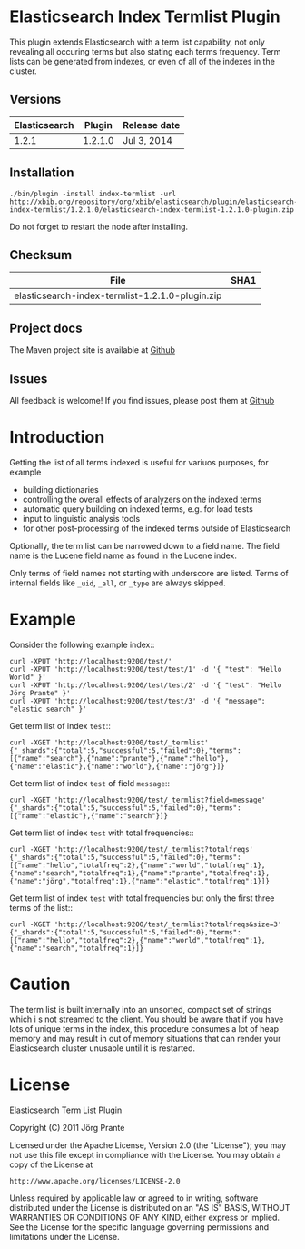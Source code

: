# Elasticsearch Index Termlist Plugin

This plugin extends Elasticsearch with a term list capability, not only revealing all occuring terms but
also stating each terms frequency. Term lists can be generated from indexes, or even of all of the
indexes in the cluster.

## Versions

| Elasticsearch  | Plugin       | Release date |
| -------------- | ------------ | ------------ |
| 1.2.1          | 1.2.1.0      | Jul  3, 2014 |

## Installation

    ./bin/plugin -install index-termlist -url http://xbib.org/repository/org/xbib/elasticsearch/plugin/elasticsearch-index-termlist/1.2.1.0/elasticsearch-index-termlist-1.2.1.0-plugin.zip

Do not forget to restart the node after installing.

## Checksum

| File                                              | SHA1                                     |
| ------------------------------------------------- | -----------------------------------------|
| elasticsearch-index-termlist-1.2.1.0-plugin.zip   |  |


## Project docs

The Maven project site is available at [Github](http://jprante.github.io/elasticsearch-index-termlis)

## Issues

All feedback is welcome! If you find issues, please post them at [Github](https://github.com/jprante/elasticsearch-index-termlis/issues)

# Introduction

Getting the list of all terms indexed is useful for variuos purposes, for example

- building dictionaries
- controlling the overall effects of analyzers on the indexed terms
- automatic query building on indexed terms, e.g. for load tests
- input to linguistic analysis tools
- for other post-processing of the indexed terms outside of Elasticsearch

Optionally, the term list can be narrowed down to a field name. The field name is the Lucene field
name as found in the Lucene index.

Only terms of field names not starting with underscore are listed. Terms of internal fields
like `_uid`, `_all`, or `_type` are always skipped.

# Example

Consider the following example index::

	curl -XPUT 'http://localhost:9200/test/'
	curl -XPUT 'http://localhost:9200/test/test/1' -d '{ "test": "Hello World" }'
	curl -XPUT 'http://localhost:9200/test/test/2' -d '{ "test": "Hello Jörg Prante" }'
	curl -XPUT 'http://localhost:9200/test/test/3' -d '{ "message": "elastic search" }'

Get term list of index ``test``::

	curl -XGET 'http://localhost:9200/test/_termlist'
	{"_shards":{"total":5,"successful":5,"failed":0},"terms":[{"name":"search"},{"name":"prante"},{"name":"hello"},{"name":"elastic"},{"name":"world"},{"name":"jörg"}]}

Get term list of index `test` of field `message`::

	curl -XGET 'http://localhost:9200/test/_termlist?field=message'
	{"_shards":{"total":5,"successful":5,"failed":0},"terms":[{"name":"elastic"},{"name":"search"}]}

Get term list of index `test` with total frequencies::

	curl -XGET 'http://localhost:9200/test/_termlist?totalfreqs'
	{"_shards":{"total":5,"successful":5,"failed":0},"terms":[{"name":"hello","totalfreq":2},{"name":"world","totalfreq":1},{"name":"search","totalfreq":1},{"name":"prante","totalfreq":1},{"name":"jörg","totalfreq":1},{"name":"elastic","totalfreq":1}]}


Get term list of index `test` with total frequencies but only the first three terms of the list::

	curl -XGET 'http://localhost:9200/test/_termlist?totalfreqs&size=3'
	{"_shards":{"total":5,"successful":5,"failed":0},"terms":[{"name":"hello","totalfreq":2},{"name":"world","totalfreq":1},{"name":"search","totalfreq":1}]}


# Caution

The term list is built internally into an unsorted, compact set of strings which i
s not streamed to the client. You should be aware that if you have lots of unique terms
in the index, this procedure consumes a lot of heap memory and may result in
out of memory situations that can render your Elasticsearch cluster unusable
until it is restarted.

# License

Elasticsearch Term List Plugin

Copyright (C) 2011 Jörg Prante

Licensed under the Apache License, Version 2.0 (the "License");
you may not use this file except in compliance with the License.
You may obtain a copy of the License at

    http://www.apache.org/licenses/LICENSE-2.0

Unless required by applicable law or agreed to in writing, software
distributed under the License is distributed on an "AS IS" BASIS,
WITHOUT WARRANTIES OR CONDITIONS OF ANY KIND, either express or implied.
See the License for the specific language governing permissions and
limitations under the License.


